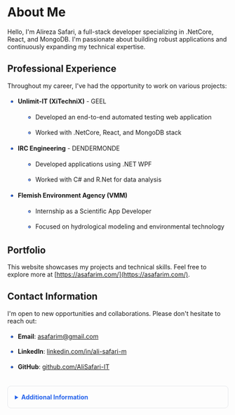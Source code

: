 # About Me

Hello, I'm Alireza Safari, a full-stack developer specializing in .NetCore, React, and MongoDB. I'm passionate about building robust applications and continuously expanding my technical expertise.

## Professional Experience

Throughout my career, I've had the opportunity to work on various projects:

- **Unlimit-IT (XiTechniX)** - GEEL

  - Developed an end-to-end automated testing web application
  - Worked with .NetCore, React, and MongoDB stack

- **IRC Engineering** - DENDERMONDE

  - Developed applications using .NET WPF
  - Worked with C# and R.Net for data analysis

- **Flemish Environment Agency (VMM)**
  - Internship as a Scientific App Developer
  - Focused on hydrological modeling and environmental technology

## Portfolio

This website showcases my projects and technical skills. Feel free to explore more at [https://asafarim.com/](https://asafarim.com/).

## Contact Information

I'm open to new opportunities and collaborations. Please don't hesitate to reach out:

- **Email**: [asafarim@gmail.com](mailto:asafarim@gmail.com)
- **LinkedIn**: [linkedin.com/in/ali-safari-m](https://www.linkedin.com/in/ali-safari-m/)
- **GitHub**: [github.com/AliSafari-IT](https://github.com/AliSafari-IT)

<details>
  <summary style="cursor: pointer; color: #2563eb; font-weight: bold;">Additional Information</summary>

## Technical Expertise

### Backend Development

- **ASP.NET Core (4.8 → 9)**
- Clean Architecture implementation
- Automated testing frameworks

### Frontend Development

- React with Redux for state management
- TypeScript for type-safe development
- Modern UI/UX design using Tailwind CSS and Bootstrap

## Key Projects

### Full-Stack Application

A comprehensive application featuring:

- ASP.NET Core backend
- React frontend
- Real-time updates
- Security implementations
- Performance optimizations

## Education

- Thomas More Campus De Nayer
- Ph.D. in Engineering at VUB
- Hydrology at University of Tehran

## Personal Interests

- Spending time with family
- Gardening
- Chess

</details>

<style>
details {
  margin-top: 2rem;
  padding: 1rem;
  border: 1px solid #e5e7eb;
  border-radius: 0.5rem;
}

details[open] {
  background-color: #f9fafb;
}

/* Enhanced list styling */
ul, ol {
  margin: 1rem 0;
  padding-left: 1.5rem;
}

ul li, ol li {
  margin: 0.5rem 0;
  line-height: 1.6;
  position: relative;
}

ul li::before {
  content: "•";
  color: #2563eb;
  font-weight: bold;
  position: absolute;
  left: -1.1rem;
}

ul li ul li::before {
  content: "◦";
}

/* Nested list styling */
ul li ul, ol li ol {
  margin: 0.5rem 0 0.5rem 1rem;
}

/* Add spacing between list items with nested content */
li + li {
  margin-top: 0.75rem;
}

/* Style for lists inside details */
details ul, details ol {
  margin-left: 0.5rem;
}
</style>
